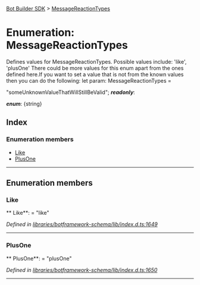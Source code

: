 [Bot Builder SDK](../README.md) > [MessageReactionTypes](../enums/botbuilder.messagereactiontypes.md)



# Enumeration: MessageReactionTypes


Defines values for MessageReactionTypes. Possible values include: 'like', 'plusOne' There could be more values for this enum apart from the ones defined here.If you want to set a value that is not from the known values then you can do the following: let param: MessageReactionTypes =

<messagereactiontypes>"someUnknownValueThatWillStillBeValid";</messagereactiontypes>
*__readonly__*: 

*__enum__*: {string}


## Index

### Enumeration members

* [Like](botbuilder.messagereactiontypes.md#like)
* [PlusOne](botbuilder.messagereactiontypes.md#plusone)



---
## Enumeration members
<a id="like"></a>

###  Like

** Like**:    = "like"

*Defined in [libraries/botframework-schema/lib/index.d.ts:1649](https://github.com/Microsoft/botbuilder-js/blob/8495ddc/libraries/botframework-schema/lib/index.d.ts#L1649)*





___

<a id="plusone"></a>

###  PlusOne

** PlusOne**:    = "plusOne"

*Defined in [libraries/botframework-schema/lib/index.d.ts:1650](https://github.com/Microsoft/botbuilder-js/blob/8495ddc/libraries/botframework-schema/lib/index.d.ts#L1650)*





___



